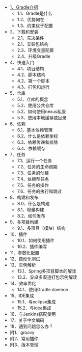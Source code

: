 * [1、Gradle介绍](README.md)
   * 1.1、Gradle是什么
   * 1.2、优势何在
   * 1.3、约束优于配置
* 2、下载和安装
   * 2.1、先决条件
   * 2.1、安装包结构
   * 2.3、环境变量配置
   * 2.4、升级Gradle
* 4、快速入门
   * 4.1、项目结构
   * 4.2、脚本结构
   * 4.2、第一个脚本
   * 4.3、打包和运行
* 5、仓库
   * 5.1、仓库的概念
   * 5.2、使用公共仓库
   * 5.2、如何使用nexus私服
   * 5.3、使用本地缓存或目录
* 6、依赖
   * 6.1、基本依赖管理
   * 6.2、什么是依赖坐标
   * 6.3、依赖传递和排除
   * 6.4、依赖缓存
* 7、任务
   * 7.1、运行一个任务
   * 7.2、任务的生命周期
   * 7.3、任务的创建
   * 7.4、依赖型任务
   * 7.5、任务的操作
   * 7.6、任务的执行和跳过
* 8、构建和发布
    * 8.0、什么是构建
    * 8.1、增量构建
    * 8.2、如何发布
* 9、多项目构建
   * 9.1、多项目（模块）结构
* 10、插件
   * 10.1、如何使用插件
   * 10.2、插件编写
* 11、参数化配置
* 12、自动化测试
* 13、实例解析
   * 13.1、Spring多项目脚本的解读
   * 13.2、安卓多渠道打包示例解读
* 14、效率优化
   * 14.1、使用Gradle daemon
* 15、IDE集成
   * 15.1、与eclipse集成
   * 15.2、与idea集成
* 16、与Jenkins搭配使用
* 17、关于中文编码
* 18、遇到问题怎么办？
* 附1、groovy
* 附2、常用插件
* 附3、版本管理